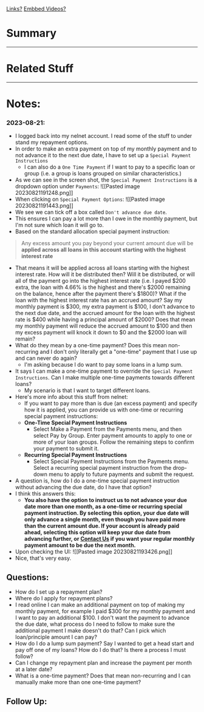 [Links?](#)
[Embbed Videos?](#)
# Summary

----
# Related Stuff

----
# Notes:
### 2023-08-21:
- I logged back into my nelnet account. I read some of the stuff to under stand my repayment options.
- In order to make an extra payment on top of my monthly payment and to not advance it to the next due date, I have to set up a `Special Payment Instructions`
	- I can also do a `One Time Payment` if I want to pay to a specific loan or group (i.e. a group is loans grouped on similar characteristics.)
 - As we can see in the screen shot, the `Special Payment Instructions` is a dropdown option under `Payments`:
 ![[Pasted image 20230821191248.png]]
 - When clicking on `Special Payment Options`: 
![[Pasted image 20230821191443.png]]
- We see we can tick off a box called `Don't advance due date`. 
- This ensures I can pay a lot more than I owe in the monthly payment, but I'm not sure which loan it will go to. 
- Based on the standard allocation special payment instruction:
> Any excess amount you pay beyond your current amount due will be **applied across all loans in this account starting with the highest interest rate**
- That means it will be applied across all loans starting with the highest interest rate. How will it be distributed then? Will it be distributed, or will all of the payment go into the highest interest rate (i.e. I payed $200 extra, the loan with 4.66% is the highest and there's $2000 remaining on the balance, hence after the payment there's $1800)? What if the loan with the highest interest rate has an accrued amount? Say my monthly payment is $300, my extra payment is $100, I don't advance to the next due date, and the accrued amount for the loan with the highest rate is $400 while having a principal amount of $2000? Does that mean my monthly payment will reduce the accrued amount to $100 and then my excess payment will knock it down to $0 and the $2000 loan will remain?
- What do they mean by a one-time payment? Does this mean non-recurring and I don't only literally get a "one-time" payment that I use up and can never do again?
	- I'm asking because I do want to pay some loans in a lump sum.
- It says I can make a one-time payment to override the `Special Payment Instructions`. Can I make multiple one-time payments towards different loans?
	- My scenario is that I want to target different loans.
- Here's more info about this stuff from nelnet:
	- If you want to pay more than is due (an excess payment) and specify how it is applied, you can provide us with one-time or recurring special payment instructions:
	- **One-Time Special Payment Instructions**
	    - Select Make a Payment from the Payments menu, and then select Pay by Group. Enter payment amounts to apply to one or more of your loan groups. Follow the remaining steps to confirm your payment to submit it.
	- **Recurring Special Payment Instructions**
	    - Select Special Payment Instructions from the Payments menu. Select a recurring special payment instruction from the drop-down menu to apply to future payments and submit the request.
- A question is, how do I do a one-time special payment instruction without advancing the due date, do I have that option?
- I think this answers this:
	- **You also have the option to instruct us to not advance your due date more than one month, as a one-time or recurring special payment instruction. By selecting this option, your due date will only advance a single month, even though you have paid more than the current amount due. If your account is already paid ahead, selecting this option will keep your due date from advancing further, or [Contact Us](https://www.nelnet.com/contact/) if you want your regular monthly payment amount to be due the next month.**
- Upon checking the UI:
![[Pasted image 20230821193426.png]]
- Nice, that's very easy. 
## Questions:
- How do I set up a repayment plan?
- Where do I apply for repayment plans?
- I read online I can make an additional payment on top of making my monthly payment, for example I paid $300 for my monthly payment and I want to pay an additional $100. I don't want the payment to advance the due date, what process do I need to follow to make sure the additional payment I make doesn't do that? Can I pick which loan/principle amount I can pay?
- How do I do a lump sum payment? Say I wanted to get a head start and pay off one of my loans? How do I do that? Is there a process I must follow?
- Can I change my repayment plan and increase the payment per month at a later date?
- What is a one-time payment? Does that mean non-recurring and I can manually make more than one one-time payment?
## Follow Up:
